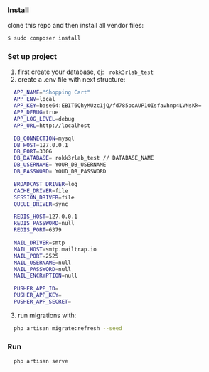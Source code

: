 ### Install

clone this repo and then install all vendor files:

```bash
$ sudo composer install
```

### Set up project

1. first create your database, ej: ``` rokk3rlab_test```
2. create a .env file with next structure:

```bash
  APP_NAME="Shopping Cart"
  APP_ENV=local
  APP_KEY=base64:EBIT6QhyMUzc1jQ/fd785poAUP1OIsfavhnp4LVNsKk=
  APP_DEBUG=true
  APP_LOG_LEVEL=debug
  APP_URL=http://localhost

  DB_CONNECTION=mysql
  DB_HOST=127.0.0.1
  DB_PORT=3306
  DB_DATABASE= rokk3rlab_test // DATABASE_NAME
  DB_USERNAME= YOUR_DB_USERNAME
  DB_PASSWORD= YOUD_DB_PASSWORD

  BROADCAST_DRIVER=log
  CACHE_DRIVER=file
  SESSION_DRIVER=file
  QUEUE_DRIVER=sync

  REDIS_HOST=127.0.0.1
  REDIS_PASSWORD=null
  REDIS_PORT=6379

  MAIL_DRIVER=smtp
  MAIL_HOST=smtp.mailtrap.io
  MAIL_PORT=2525
  MAIL_USERNAME=null
  MAIL_PASSWORD=null
  MAIL_ENCRYPTION=null

  PUSHER_APP_ID=
  PUSHER_APP_KEY=
  PUSHER_APP_SECRET=
```

3. run migrations with:

```bash
  php artisan migrate:refresh --seed
```

### Run

```bash
  php artisan serve
```